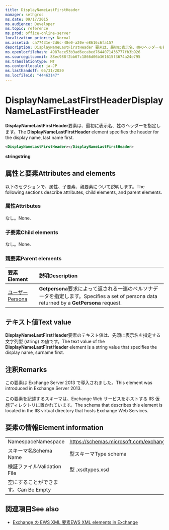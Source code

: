 ```yaml
---
title: DisplayNameLastFirstHeader
manager: sethgros
ms.date: 09/17/2015
ms.audience: Developer
ms.topic: reference
ms.prod: office-online-server
localization_priority: Normal
ms.assetid: ca77431e-2d6c-48e0-a20e-e8616c6fa157
description: DisplayNameLastFirstHeader 要素は、最初に表示名、姓のヘッダーを指定します。
ms.openlocfilehash: 4987ace53b3ad6ecabed7644071436777fb3b926
ms.sourcegitcommit: 88ec988f2bb67c1866d06b361615f3674a24e795
ms.translationtype: MT
ms.contentlocale: ja-JP
ms.lasthandoff: 05/31/2020
ms.locfileid: "44463147"
---
```

# <a name="displaynamelastfirstheader"></a><span data-ttu-id="57126-103">DisplayNameLastFirstHeader</span><span class="sxs-lookup"><span data-stu-id="57126-103">DisplayNameLastFirstHeader</span></span>

<span data-ttu-id="57126-104">**DisplayNameLastFirstHeader**要素は、最初に表示名、姓のヘッダーを指定します。</span><span class="sxs-lookup"><span data-stu-id="57126-104">The **DisplayNameLastFirstHeader** element specifies the header for the display name, last name first.</span></span> 
  
```xml
<DisplayNameLastFirstHeader></DisplayNameLastFirstHeader>
```

 <span data-ttu-id="57126-105">**string**</span><span class="sxs-lookup"><span data-stu-id="57126-105">**string**</span></span>
## <a name="attributes-and-elements"></a><span data-ttu-id="57126-106">属性と要素</span><span class="sxs-lookup"><span data-stu-id="57126-106">Attributes and elements</span></span>

<span data-ttu-id="57126-107">以下のセクションで、属性、子要素、親要素について説明します。</span><span class="sxs-lookup"><span data-stu-id="57126-107">The following sections describe attributes, child elements, and parent elements.</span></span>
  
### <a name="attributes"></a><span data-ttu-id="57126-108">属性</span><span class="sxs-lookup"><span data-stu-id="57126-108">Attributes</span></span>

<span data-ttu-id="57126-109">なし。</span><span class="sxs-lookup"><span data-stu-id="57126-109">None.</span></span>
  
### <a name="child-elements"></a><span data-ttu-id="57126-110">子要素</span><span class="sxs-lookup"><span data-stu-id="57126-110">Child elements</span></span>

<span data-ttu-id="57126-111">なし。</span><span class="sxs-lookup"><span data-stu-id="57126-111">None.</span></span>
  
### <a name="parent-elements"></a><span data-ttu-id="57126-112">親要素</span><span class="sxs-lookup"><span data-stu-id="57126-112">Parent elements</span></span>

|<span data-ttu-id="57126-113">**要素**</span><span class="sxs-lookup"><span data-stu-id="57126-113">**Element**</span></span>|<span data-ttu-id="57126-114">**説明**</span><span class="sxs-lookup"><span data-stu-id="57126-114">**Description**</span></span>|
|:-----|:-----|
|[<span data-ttu-id="57126-115">ユーザー</span><span class="sxs-lookup"><span data-stu-id="57126-115">Persona</span></span>](persona.md) <br/> |<span data-ttu-id="57126-116">**Getpersona**要求によって返される一連のペルソナデータを指定します。</span><span class="sxs-lookup"><span data-stu-id="57126-116">Specifies a set of persona data returned by a **GetPersona** request.</span></span>  <br/> |
   
## <a name="text-value"></a><span data-ttu-id="57126-117">テキスト値</span><span class="sxs-lookup"><span data-stu-id="57126-117">Text value</span></span>

<span data-ttu-id="57126-118">**DisplayNameLastFirstHeader**要素のテキスト値は、先頭に表示名を指定する文字列型 (string) の値です。</span><span class="sxs-lookup"><span data-stu-id="57126-118">The text value of the **DisplayNameLastFirstHeader** element is a string value that specifies the display name, surname first.</span></span> 
  
## <a name="remarks"></a><span data-ttu-id="57126-119">注釈</span><span class="sxs-lookup"><span data-stu-id="57126-119">Remarks</span></span>

<span data-ttu-id="57126-120">この要素は Exchange Server 2013 で導入されました。</span><span class="sxs-lookup"><span data-stu-id="57126-120">This element was introduced in Exchange Server 2013.</span></span>
  
<span data-ttu-id="57126-121">この要素を記述するスキーマは、Exchange Web サービスをホストする IIS 仮想ディレクトリに置かれています。</span><span class="sxs-lookup"><span data-stu-id="57126-121">The schema that describes this element is located in the IIS virtual directory that hosts Exchange Web Services.</span></span>
  
## <a name="element-information"></a><span data-ttu-id="57126-122">要素の情報</span><span class="sxs-lookup"><span data-stu-id="57126-122">Element information</span></span>

|||
|:-----|:-----|
|<span data-ttu-id="57126-123">Namespace</span><span class="sxs-lookup"><span data-stu-id="57126-123">Namespace</span></span>  <br/> |https://schemas.microsoft.com/exchange/services/2006/types  <br/> |
|<span data-ttu-id="57126-124">スキーマ名</span><span class="sxs-lookup"><span data-stu-id="57126-124">Schema Name</span></span>  <br/> |<span data-ttu-id="57126-125">型スキーマ</span><span class="sxs-lookup"><span data-stu-id="57126-125">Type schema</span></span>  <br/> |
|<span data-ttu-id="57126-126">検証ファイル</span><span class="sxs-lookup"><span data-stu-id="57126-126">Validation File</span></span>  <br/> |<span data-ttu-id="57126-127">型 .xsd</span><span class="sxs-lookup"><span data-stu-id="57126-127">types.xsd</span></span>  <br/> |
|<span data-ttu-id="57126-128">空にすることができます。</span><span class="sxs-lookup"><span data-stu-id="57126-128">Can Be Empty</span></span>  <br/> ||
   
## <a name="see-also"></a><span data-ttu-id="57126-129">関連項目</span><span class="sxs-lookup"><span data-stu-id="57126-129">See also</span></span>

- [<span data-ttu-id="57126-130">Exchange の EWS XML 要素</span><span class="sxs-lookup"><span data-stu-id="57126-130">EWS XML elements in Exchange</span></span>](ews-xml-elements-in-exchange.md)

